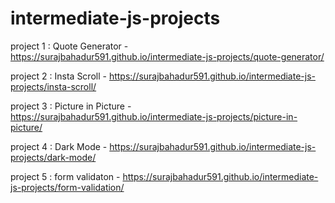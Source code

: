 # intermediate-js-projects

project 1 : Quote Generator  -  https://surajbahadur591.github.io/intermediate-js-projects/quote-generator/

project 2 : Insta Scroll - https://surajbahadur591.github.io/intermediate-js-projects/insta-scroll/

project 3 : Picture in Picture - https://surajbahadur591.github.io/intermediate-js-projects/picture-in-picture/

project 4 : Dark Mode - https://surajbahadur591.github.io/intermediate-js-projects/dark-mode/

project 5 : form validaton - https://surajbahadur591.github.io/intermediate-js-projects/form-validation/
